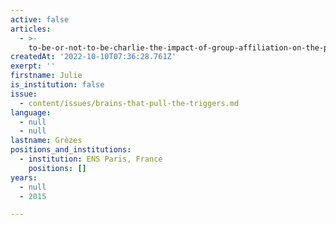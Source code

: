 ```yaml
---
active: false
articles:
  - >-
    to-be-or-not-to-be-charlie-the-impact-of-group-affiliation-on-the-processing-of-others-emitted-social-signals
createdAt: '2022-10-10T07:36:28.761Z'
exerpt: ''
firstname: Julie
is_institution: false
issue:
  - content/issues/brains-that-pull-the-triggers.md
language:
  - null
  - null
lastname: Grèzes
positions_and_institutions: 
  - institution: ENS Paris, France
    positions: []
years:
  - null
  - 2015

---
```

